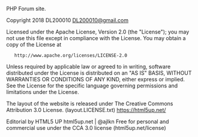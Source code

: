 PHP Forum site.


   Copyright 2018 DL200010 <DL200010@gmail.com>

   Licensed under the Apache License, Version 2.0 (the "License");
   you may not use this file except in compliance with the License.
   You may obtain a copy of the License at

       http://www.apache.org/licenses/LICENSE-2.0

   Unless required by applicable law or agreed to in writing, software
   distributed under the License is distributed on an "AS IS" BASIS,
   WITHOUT WARRANTIES OR CONDITIONS OF ANY KIND, either express or implied.
   See the License for the specific language governing permissions and
   limitations under the License.





The layout of the website is released under The Creative Commons Attribution 3.0 License.
(layout.LICENSE.txt) https://html5up.net/

   Editorial by HTML5 UP
   html5up.net | @ajlkn
   Free for personal and commercial use under the CCA 3.0 license (html5up.net/license)